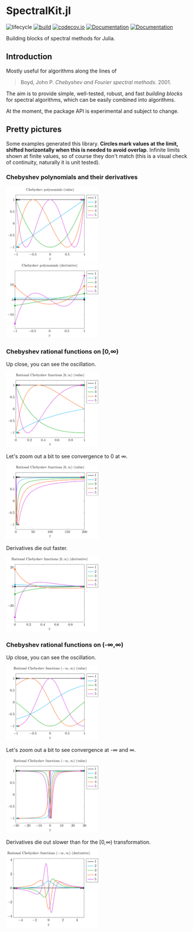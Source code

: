 # SpectralKit.jl

![lifecycle](https://img.shields.io/badge/lifecycle-experimental-orange.svg)
[![build](https://github.com/tpapp/SpectralKit.jl/workflows/CI/badge.svg)](https://github.com/tpapp/SpectralKit.jl/actions?query=workflow%3ACI)
[![codecov.io](http://codecov.io/github/tpapp/SpectralKit.jl/coverage.svg?branch=master)](http://codecov.io/github/tpapp/SpectralKit.jl?branch=master)
[![Documentation](https://img.shields.io/badge/docs-stable-blue.svg)](https://tpapp.github.io/SpectralKit.jl/stable)
[![Documentation](https://img.shields.io/badge/docs-master-blue.svg)](https://tpapp.github.io/SpectralKit.jl/dev)

Building blocks of spectral methods for Julia.

## Introduction

Mostly useful for algorithms along the lines of

> Boyd, John P. *Chebyshev and Fourier spectral methods*. 2001.

The aim is to provide simple, well-tested, robust, and fast *building blocks* for spectral algorithms, which can be easily combined into algorithms.

At the moment, the package API is experimental and subject to change.

## Pretty pictures

Some examples generated this library. **Circles mark values at the limit, shifted horizontally when this is needed to avoid overlap**. Infinite limits shown at finite values, so of course they don't match (this is a visual check of continuity, naturally it is unit tested).

### Chebyshev polynomials and their derivatives

<img src="docs/plots/chebyshev.png" width="50%">

<img src="docs/plots/chebyshev_deriv.png" width="50%">

### Chebyshev rational functions on [0,∞)

Up close, you can see the oscillation.

<img src="docs/plots/semiinf.png" width="50%">

Let's zoom out a bit to see convergence to 0 at ∞.

<img src="docs/plots/semiinf_birdseye.png" width="50%">

Derivatives die out faster.

<img src="docs/plots/semiinf_deriv.png" width="50%">

### Chebyshev rational functions on (-∞,∞)

Up close, you can see the oscillation.

<img src="docs/plots/inf.png" width="50%">

Let's zoom out a bit to see convergence at -∞ and ∞.

<img src="docs/plots/inf_birdseye.png" width="50%">

Derivatives die out slower than for the [0,∞) transformation.

<img src="docs/plots/inf_deriv.png" width="50%">
